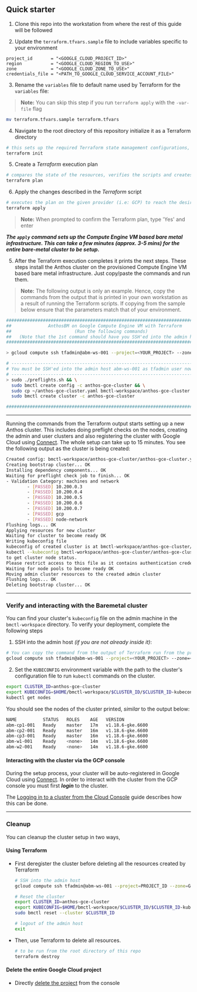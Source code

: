## Quick starter

1. Clone this repo into the workstation from where the rest of this guide will be followed

2. Update the `terraform.tfvars.sample` file to include variables specific to your environment
```
project_id       = "<GOOGLE_CLOUD_PROJECT_ID>"
region           = "<GOOGLE_CLOUD_REGION_TO_USE>"
zone             = "<GOOGLE_CLOUD_ZONE_TO_USE>"
credentials_file = "<PATH_TO_GOOGLE_CLOUD_SERVICE_ACCOUNT_FILE>"
```

3. Rename the `variables` file to default name used by Terraform for the `variables` file:
> **Note:** You can skip this step if you run `terraform apply` with the `-var-file` flag
```sh
mv terraform.tfvars.sample terraform.tfvars
```

4. Navigate to the root directory of this repository initialize it as a Terraform directory
```sh
# this sets up the required Terraform state management configurations, similar to 'git init'
terraform init
```

5. Create a _Terraform_ execution plan
```sh
# compares the state of the resources, verifies the scripts and creates an execution plan
terraform plan
```

6. Apply the changes described in the _Terraform_ script
```sh
# executes the plan on the given provider (i.e: GCP) to reach the desired state of resources
terraform apply
```
> **Note:** When prompted to confirm the Terraform plan, type 'Yes' and enter

***The `apply` command sets up the Compute Engine VM based bare metal infrastructure. This can take a few minutes (approx. 3-5 mins) for the entire bare-metal cluster to be setup.***

5. After the Terraform execution completes it prints the next steps. These steps install the Anthos cluster on the provisioned Compute Engine VM based bare metal infrastructure. Just copy/paste the commands and run them.

> **Note:** The following output is only an example. Hence, copy the commands from the output that is printed in your own workstation as a result of running the Terraform scripts. If copying from the sample below ensure that the parameters match that of your environment.

```sh
################################################################################
##              AnthosBM on Google Compute Engine VM with Terraform           ##
##                        (Run the following commands)                        ##
##   (Note that the 1st command should have you SSH'ed into the admin host)   ##
################################################################################

> gcloud compute ssh tfadmin@abm-ws-001 --project=<YOUR_PROJECT> --zone=<YOUR_ZONE>

# ------------------------------------------------------------------------------
# You must be SSH'ed into the admin host abm-ws-001 as tfadmin user now
# ------------------------------------------------------------------------------
> sudo ./preflights.sh && \
  sudo bmctl create config -c anthos-gce-cluster && \
  sudo cp ~/anthos-gce-cluster.yaml bmctl-workspace/anthos-gce-cluster && \
  sudo bmctl create cluster -c anthos-gce-cluster

################################################################################
```
---

Running the commands from the Terraform output starts setting up a new Anthos cluster. This includes doing preflight checks on the nodes, creating the admin and user clusters and also registering the cluster with Google Cloud using [Connect](https://cloud.google.com/anthos/multicluster-management/connect/overview). The whole setup can take up to 15 minutes. You see the following output as the cluster is being created:

```sh
Created config: bmctl-workspace/anthos-gce-cluster/anthos-gce-cluster.yaml
Creating bootstrap cluster... OK
Installing dependency components... OK
Waiting for preflight check job to finish... OK
- Validation Category: machines and network
        - [PASSED] 10.200.0.3
        - [PASSED] 10.200.0.4
        - [PASSED] 10.200.0.5
        - [PASSED] 10.200.0.6
        - [PASSED] 10.200.0.7
        - [PASSED] gcp
        - [PASSED] node-network
Flushing logs... OK
Applying resources for new cluster
Waiting for cluster to become ready OK
Writing kubeconfig file
kubeconfig of created cluster is at bmctl-workspace/anthos-gce-cluster/anthos-gce-cluster-kubeconfig, please run
kubectl --kubeconfig bmctl-workspace/anthos-gce-cluster/anthos-gce-cluster-kubeconfig get nodes
to get cluster node status.
Please restrict access to this file as it contains authentication credentials of your cluster.
Waiting for node pools to become ready OK
Moving admin cluster resources to the created admin cluster
Flushing logs... OK
Deleting bootstrap cluster... OK
```

---
### Verify and interacting with the Baremetal cluster

You can find your cluster's `kubeconfig` file on the admin machine in the `bmctl-workspace` directory. To verify your deployment, complete the following steps

1. SSH into the admin host _(if you are not already inside it)_:
```sh
# You can copy the command from the output of Terraform run from the previous step
gcloud compute ssh tfadmin@abm-ws-001 --project=<YOUR_PROJECT> --zone=<YOUR_ZONE>
```

2. Set the `KUBECONFIG` environment variable with the path to the cluster's configuration file to run `kubectl` commands on the cluster.
```sh
export CLUSTER_ID=anthos-gce-cluster
export KUBECONFIG=$HOME/bmctl-workspace/$CLUSTER_ID/$CLUSTER_ID-kubeconfig
kubectl get nodes
```

You should see the nodes of the cluster printed, _similar_ to the output below:
```sh
NAME          STATUS   ROLES    AGE   VERSION
abm-cp1-001   Ready    master   17m   v1.18.6-gke.6600
abm-cp2-001   Ready    master   16m   v1.18.6-gke.6600
abm-cp3-001   Ready    master   16m   v1.18.6-gke.6600
abm-w1-001    Ready    <none>   14m   v1.18.6-gke.6600
abm-w2-001    Ready    <none>   14m   v1.18.6-gke.6600
```

#### Interacting with the cluster via the GCP console

During the setup process, your cluster will be auto-registered in Google Cloud using [Connect](https://cloud.google.com/anthos/multicluster-management/connect/overview). In order to interact with the cluster from the GCP console you must first ***login*** to the cluster.

The [Logging in to a cluster from the Cloud Console](https://cloud.google.com/anthos/multicluster-management/console/logging-in/) guide describes how this can be done.

---
### Cleanup

You can cleanup the cluster setup in two ways,

#### Using Terraform

- First deregister the cluster before deleting all the resources created by Terraform
  ```sh
  # SSH into the admin host
  gcloud compute ssh tfadmin@abm-ws-001 --project=PROJECT_ID --zone=GOOGLE_CLOUD_ZONE

  # Reset the cluster
  export CLUSTER_ID=anthos-gce-cluster
  export KUBECONFIG=$HOME/bmctl-workspace/$CLUSTER_ID/$CLUSTER_ID-kubeconfig
  sudo bmctl reset --cluster $CLUSTER_ID

  # logout of the admin host
  exit
  ```

- Then, use Terraform to delete all resources.
  ```sh
  # to be run from the root directory of this repo
  terraform destroy
  ```

#### Delete the entire Google Cloud project
- Directly [delete the project](https://console.cloud.google.com/cloud-resource-manager) from the console
